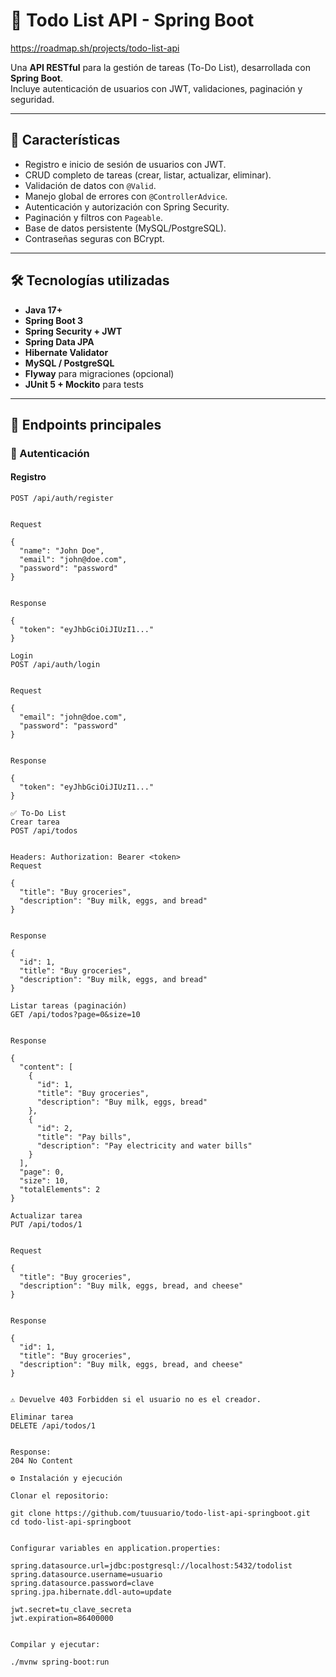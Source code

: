 # 📝 Todo List API - Spring Boot

https://roadmap.sh/projects/todo-list-api

Una **API RESTful** para la gestión de tareas (To-Do List), desarrollada con **Spring Boot**.  
Incluye autenticación de usuarios con JWT, validaciones, paginación y seguridad.

---

## 🚀 Características

- Registro e inicio de sesión de usuarios con JWT.
- CRUD completo de tareas (crear, listar, actualizar, eliminar).
- Validación de datos con `@Valid`.
- Manejo global de errores con `@ControllerAdvice`.
- Autenticación y autorización con Spring Security.
- Paginación y filtros con `Pageable`.
- Base de datos persistente (MySQL/PostgreSQL).
- Contraseñas seguras con BCrypt.

---

## 🛠️ Tecnologías utilizadas

- **Java 17+**
- **Spring Boot 3**
- **Spring Security + JWT**
- **Spring Data JPA**
- **Hibernate Validator**
- **MySQL / PostgreSQL**
- **Flyway** para migraciones (opcional)
- **JUnit 5 + Mockito** para tests

---

## 📌 Endpoints principales

### 🔐 Autenticación

#### Registro
```http
POST /api/auth/register


Request

{
  "name": "John Doe",
  "email": "john@doe.com",
  "password": "password"
}


Response

{
  "token": "eyJhbGciOiJIUzI1..."
}

Login
POST /api/auth/login


Request

{
  "email": "john@doe.com",
  "password": "password"
}


Response

{
  "token": "eyJhbGciOiJIUzI1..."
}

✅ To-Do List
Crear tarea
POST /api/todos


Headers: Authorization: Bearer <token>
Request

{
  "title": "Buy groceries",
  "description": "Buy milk, eggs, and bread"
}


Response

{
  "id": 1,
  "title": "Buy groceries",
  "description": "Buy milk, eggs, and bread"
}

Listar tareas (paginación)
GET /api/todos?page=0&size=10


Response

{
  "content": [
    {
      "id": 1,
      "title": "Buy groceries",
      "description": "Buy milk, eggs, bread"
    },
    {
      "id": 2,
      "title": "Pay bills",
      "description": "Pay electricity and water bills"
    }
  ],
  "page": 0,
  "size": 10,
  "totalElements": 2
}

Actualizar tarea
PUT /api/todos/1


Request

{
  "title": "Buy groceries",
  "description": "Buy milk, eggs, bread, and cheese"
}


Response

{
  "id": 1,
  "title": "Buy groceries",
  "description": "Buy milk, eggs, bread, and cheese"
}


⚠️ Devuelve 403 Forbidden si el usuario no es el creador.

Eliminar tarea
DELETE /api/todos/1


Response:
204 No Content

⚙️ Instalación y ejecución

Clonar el repositorio:

git clone https://github.com/tuusuario/todo-list-api-springboot.git
cd todo-list-api-springboot


Configurar variables en application.properties:

spring.datasource.url=jdbc:postgresql://localhost:5432/todolist
spring.datasource.username=usuario
spring.datasource.password=clave
spring.jpa.hibernate.ddl-auto=update

jwt.secret=tu_clave_secreta
jwt.expiration=86400000


Compilar y ejecutar:

./mvnw spring-boot:run